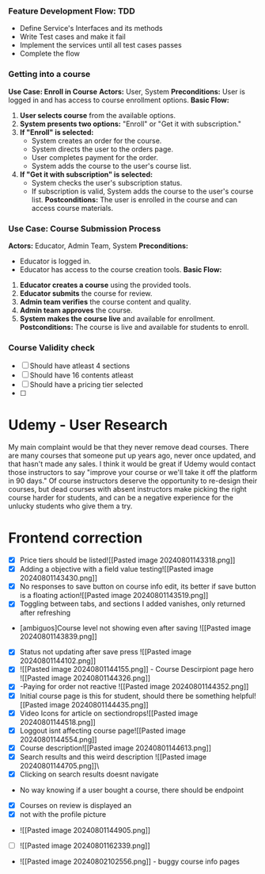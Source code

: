 ### Feature Development Flow: TDD
- Define Service's Interfaces and its methods
- Write Test cases and make it fail
- Implement the services until all test cases passes
- Complete the flow
### Getting into a course
**Use Case: Enroll in Course**
**Actors:** User, System
**Preconditions:** User is logged in and has access to course enrollment options.
**Basic Flow:**
1. **User selects course** from the available options.
2. **System presents two options:** "Enroll" or "Get it with subscription."
3. **If "Enroll" is selected:**
    - System creates an order for the course.
    - System directs the user to the orders page.
    - User completes payment for the order.
    - System adds the course to the user's course list.
4. **If "Get it with subscription" is selected:**
    - System checks the user's subscription status.
    - If subscription is valid, System adds the course to the user's course list.
**Postconditions:** The user is enrolled in the course and can access course materials.

### Use Case: Course Submission Process
**Actors:** Educator, Admin Team, System
**Preconditions:**
- Educator is logged in.
- Educator has access to the course creation tools.
**Basic Flow:**
1. **Educator creates a course** using the provided tools.
2. **Educator submits** the course for review.
3. **Admin team verifies** the course content and quality.
4. **Admin team approves** the course.
5. **System makes the course live** and available for enrollment.
**Postconditions:** The course is live and available for students to enroll.

### Course Validity check
- [ ] Should have atleast 4 sections
- [ ] Should have 16 contents atleast
- [ ] Should have a pricing tier selected
- [ ] 
# Udemy - User Research
My main complaint would be that they never remove dead courses. There are many courses that someone put up years ago, never once updated, and that hasn't made any sales. I think it would be great if Udemy would contact those instructors to say "improve your course or we'll take it off the platform in 90 days." Of course instructors deserve the opportunity to re-design their courses, but dead courses with absent instructors make picking the right course harder for students, and can be a negative experience for the unlucky students who give them a try.

# Frontend correction
- [x] Price tiers should be listed![[Pasted image 20240801143318.png]]
- [x] Adding a objective with a field value testing![[Pasted image 20240801143430.png]]
- [x] No responses to save button on course info edit, its better if save button is a floating action![[Pasted image 20240801143519.png]]
- [x] Toggling between tabs, and sections I added vanishes, only returned after refreshing
- [ambiguos]Course level not showing even after saving  ![[Pasted image 20240801143839.png]]
- [x] Status not updating after save press  ![[Pasted image 20240801144102.png]]
- [x] ![[Pasted image 20240801144155.png]] - Course Descirpiont page hero ![[Pasted image 20240801144326.png]]
- [x] -Paying for order not reactive ![[Pasted image 20240801144352.png]]
- [x] Initial course page is this for student, should there be something helpful![[Pasted image 20240801144435.png]]
- [x] Video Icons for article on sectiondrops![[Pasted image 20240801144518.png]]
- [x] Loggout isnt affecting course page![[Pasted image 20240801144554.png]]
- [x] Course description![[Pasted image 20240801144613.png]]
- [x] Search results and this weird description  ![[Pasted image 20240801144705.png]]\
- [x]  Clicking on search results doesnt navigate
- No way knowing if a user bought a course, there should be endpoint
- [x] Courses on review is displayed an
- [x] not with the profile picture
- ![[Pasted image 20240801144905.png]]
-  [ ]  ![[Pasted image 20240801162339.png]]
- ![[Pasted image 20240802102556.png]] - buggy course info pages